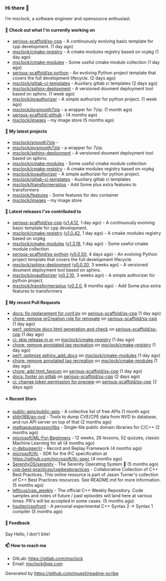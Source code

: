 ### Hi there 👋

I’m msclock, a software engineer and opensource enthusiast.

#### 👷 Check out what I'm currently working on

- [serious-scaffold/ss-cpp](https://github.com/serious-scaffold/ss-cpp) - A continuously evolving basic template for cpp development. (1 day ago)
- [msclock/cmake-registry](https://github.com/msclock/cmake-registry) - A cmake modules registry based on vcpkg (1 day ago)
- [msclock/cmake-modules](https://github.com/msclock/cmake-modules) - Some useful cmake module collection (1 day ago)
- [serious-scaffold/ss-python](https://github.com/serious-scaffold/ss-python) - An evolving Python project template that covers the full development lifecycle. (2 days ago)
- [msclock/gitlab-ci-templates](https://github.com/msclock/gitlab-ci-templates) - Auxiliary gitlab ci templates (2 days ago)
- [msclock/sphinx-deployment](https://github.com/msclock/sphinx-deployment) - A versioned doument deployment tool based on sphinx. (1 week ago)
- [msclock/pyauthorizer](https://github.com/msclock/pyauthorizer) - A simple authorizer for python project. (1 week ago)
- [msclock/pysmooth7zip](https://github.com/msclock/pysmooth7zip) - a wrapper for 7zip. (1 month ago)
- [serious-scaffold/.github](https://github.com/serious-scaffold/.github) -  (4 months ago)
- [msclock/images](https://github.com/msclock/images) - my image store (5 months ago)

#### 🌱 My latest projects

- [msclock/smooth7zip](https://github.com/msclock/smooth7zip) - 
- [msclock/pysmooth7zip](https://github.com/msclock/pysmooth7zip) - a wrapper for 7zip.
- [msclock/sphinx-deployment](https://github.com/msclock/sphinx-deployment) - A versioned doument deployment tool based on sphinx.
- [msclock/cmake-modules](https://github.com/msclock/cmake-modules) - Some useful cmake module collection
- [msclock/cmake-registry](https://github.com/msclock/cmake-registry) - A cmake modules registry based on vcpkg
- [msclock/pyauthorizer](https://github.com/msclock/pyauthorizer) - A simple authorizer for python project.
- [msclock/gitlab-ci-templates](https://github.com/msclock/gitlab-ci-templates) - Auxiliary gitlab ci templates
- [msclock/transformersplus](https://github.com/msclock/transformersplus) - Add Some plus extra features to transformers
- [msclock/features](https://github.com/msclock/features) - Some features for dev container
- [msclock/images](https://github.com/msclock/images) - my image store

#### 🔭 Latest releases I've contributed to

- [serious-scaffold/ss-cpp](https://github.com/serious-scaffold/ss-cpp) ([v1.4.12](https://github.com/serious-scaffold/ss-cpp/releases/tag/v1.4.12), 1 day ago) - A continuously evolving basic template for cpp development.
- [msclock/cmake-registry](https://github.com/msclock/cmake-registry) ([v1.0.42](https://github.com/msclock/cmake-registry/releases/tag/v1.0.42), 1 day ago) - A cmake modules registry based on vcpkg
- [msclock/cmake-modules](https://github.com/msclock/cmake-modules) ([v1.3.19](https://github.com/msclock/cmake-modules/releases/tag/v1.3.19), 1 day ago) - Some useful cmake module collection
- [serious-scaffold/ss-python](https://github.com/serious-scaffold/ss-python) ([v0.0.50](https://github.com/serious-scaffold/ss-python/releases/tag/v0.0.50), 4 days ago) - An evolving Python project template that covers the full development lifecycle.
- [msclock/sphinx-deployment](https://github.com/msclock/sphinx-deployment) ([v0.0.20](https://github.com/msclock/sphinx-deployment/releases/tag/v0.0.20), 3 weeks ago) - A versioned doument deployment tool based on sphinx.
- [msclock/pyauthorizer](https://github.com/msclock/pyauthorizer) ([v0.2.10](https://github.com/msclock/pyauthorizer/releases/tag/v0.2.10), 3 weeks ago) - A simple authorizer for python project.
- [msclock/transformersplus](https://github.com/msclock/transformersplus) ([v0.2.0](https://github.com/msclock/transformersplus/releases/tag/v0.2.0), 8 months ago) - Add Some plus extra features to transformers

#### 🔨 My recent Pull Requests

- [docs: fix replacement for conf.py](https://github.com/serious-scaffold/ss-cpp/pull/158) on [serious-scaffold/ss-cpp](https://github.com/serious-scaffold/ss-cpp) (1 day ago)
- [chore: remove prCreation rule for renovate](https://github.com/serious-scaffold/ss-cpp/pull/157) on [serious-scaffold/ss-cpp](https://github.com/serious-scaffold/ss-cpp) (1 day ago)
- [perf: optimize docs html generation and check](https://github.com/serious-scaffold/ss-cpp/pull/156) on [serious-scaffold/ss-cpp](https://github.com/serious-scaffold/ss-cpp) (1 day ago)
- [ci: skip release in pr](https://github.com/msclock/cmake-registry/pull/74) on [msclock/cmake-registry](https://github.com/msclock/cmake-registry) (1 day ago)
- [chore: remove annotated tag recreation](https://github.com/msclock/cmake-registry/pull/73) on [msclock/cmake-registry](https://github.com/msclock/cmake-registry) (1 day ago)
- [perf: optimize sphinx_add_docs](https://github.com/msclock/cmake-modules/pull/48) on [msclock/cmake-modules](https://github.com/msclock/cmake-modules) (1 day ago)
- [chore: remove annotated tag recreation](https://github.com/msclock/cmake-modules/pull/47) on [msclock/cmake-modules](https://github.com/msclock/cmake-modules) (1 day ago)
- [chore: add html_favicon](https://github.com/serious-scaffold/ss-cpp/pull/154) on [serious-scaffold/ss-cpp](https://github.com/serious-scaffold/ss-cpp) (1 day ago)
- [docs: footer on gitlab](https://github.com/serious-scaffold/ss-cpp/pull/153) on [serious-scaffold/ss-cpp](https://github.com/serious-scaffold/ss-cpp) (2 days ago)
- [ci: change token permission for preview](https://github.com/serious-scaffold/ss-cpp/pull/152) on [serious-scaffold/ss-cpp](https://github.com/serious-scaffold/ss-cpp) (2 days ago)

#### ⭐ Recent Stars

- [public-apis/public-apis](https://github.com/public-apis/public-apis) - A collective list of free APIs (1 month ago)
- [shlin168/go-nvd](https://github.com/shlin168/go-nvd) - Tools to dump CVE/CPE data from NVD to database, and run API server on top of that (2 months ago)
- [mattiasgustavsson/libs](https://github.com/mattiasgustavsson/libs) - Single-file public domain libraries for C/C&#43;&#43; (2 months ago)
- [microsoft/ML-For-Beginners](https://github.com/microsoft/ML-For-Beginners) - 12 weeks, 26 lessons, 52 quizzes, classic Machine Learning for all (4 months ago)
- [rr-debugger/rr](https://github.com/rr-debugger/rr) - Record and Replay Framework (4 months ago)
- [microsoft/ifc](https://github.com/microsoft/ifc) - SDK for the IFC specification at https://github.com/microsoft/ifc-spec (4 months ago)
- [SerenityOS/serenity](https://github.com/SerenityOS/serenity) - The Serenity Operating System 🐞 (5 months ago)
- [cpp-best-practices/cppbestpractices](https://github.com/cpp-best-practices/cppbestpractices) - Collaborative Collection of C&#43;&#43; Best Practices. This online resource is part of Jason Turner&#39;s collection of C&#43;&#43; Best Practices resources. See README.md for more information. (5 months ago)
- [lefticus/cpp_weekly](https://github.com/lefticus/cpp_weekly) - The official C&#43;&#43; Weekly Repository. Code samples and notes of future / past episodes will land here at various times. PR&#39;s will be accepted in some cases. (5 months ago)
- [hsutter/cppfront](https://github.com/hsutter/cppfront) - A personal experimental C&#43;&#43; Syntax 2 -&gt; Syntax 1 compiler (5 months ago)

#### 💬 Feedback

Say Hello, I don't bite!

#### 📫 How to reach me

- GitLab: https://gitlab.com/msclock
- Email: msclock@qq.com

Generated by https://github.com/muesli/readme-scribe
